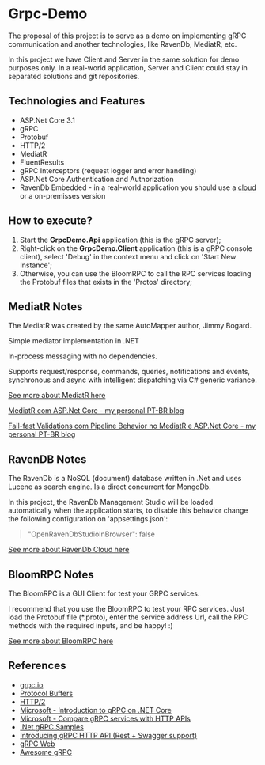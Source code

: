 # Grpc-Demo

The proposal of this project is to serve as a demo on implementing gRPC communication and another technologies, like RavenDb, MediatR, etc.

In this project we have Client and Server in the same solution for demo purposes only. In a real-world application, Server and Client could stay in separated solutions and git repositories.

## Technologies and Features

* ASP.Net Core 3.1
* gRPC
* Protobuf
* HTTP/2
* MediatR
* FluentResults
* gRPC Interceptors (request logger and error handling)
* ASP.Net Core Authentication and Authorization
* RavenDb Embedded - in a real-world application you should use a [cloud](https://cloud.ravendb.net/) or a on-premisses version

## How to execute?

1. Start the **GrpcDemo.Api** application (this is the gRPC server);
2. Right-click on the **GrpcDemo.Client** application (this is a gRPC console client), select 'Debug' in the context menu and click on 'Start New Instance';
3. Otherwise, you can use the BloomRPC to call the RPC services loading the Protobuf files that exists in the 'Protos' directory;

## MediatR Notes

The MediatR was created by the same AutoMapper author, Jimmy Bogard.

Simple mediator implementation in .NET

In-process messaging with no dependencies.

Supports request/response, commands, queries, notifications and events, synchronous and async with intelligent dispatching via C# generic variance.

[See more about MediatR here](https://github.com/jbogard/MediatR)

[MediatR com ASP.Net Core - my personal PT-BR blog](https://www.wellingtonjhn.com/posts/mediatr-com-asp.net-core/)

[Fail-fast Validations com Pipeline Behavior no MediatR e ASP.Net Core - my personal PT-BR blog](https://www.wellingtonjhn.com/posts/fail-fast-validations-com-pipeline-behavior-no-mediatr-e-asp.net-core/)


## RavenDB Notes

The RavenDb is a NoSQL (document) database written in .Net and uses Lucene as search engine. Is a direct concurrent for MongoDb.

In this project, the RavenDb Management Studio will be loaded automatically when the application starts, to disable this behavior change the following configuration on 'appsettings.json':

> "OpenRavenDbStudioInBrowser": false

[See more about RavenDb Cloud here](https://cloud.ravendb.net/)

## BloomRPC Notes

The BloomRPC is a GUI Client for test your GRPC services.

I recommend that you use the BloomRPC to test your RPC services. Just load the Protobuf file (*.proto), enter the service address Url, call the RPC methods with the required inputs, and be happy! :)

[See more about BloomRPC here](https://github.com/uw-labs/bloomrpc)

## References

* [grpc.io](https://grpc.io/)
* [Protocol Buffers](https://developers.google.com/protocol-buffers)
* [HTTP/2](https://developers.google.com/web/fundamentals/performance/http2)
* [Microsoft - Introduction to gRPC on .NET Core](https://docs.microsoft.com/en-us/aspnet/core/grpc)
* [Microsoft - Compare gRPC services with HTTP APIs](https://docs.microsoft.com/en-us/aspnet/core/grpc/comparison)
* [.Net gRPC Samples](https://github.com/grpc/grpc-dotnet/tree/master/examples)
* [Introducing gRPC HTTP API (Rest + Swagger support)](http://james.newtonking.com/archive/2020/03/31/introducing-grpc-http-api)
* [gRPC Web](https://github.com/grpc/grpc-web)
* [Awesome gRPC](https://github.com/grpc-ecosystem/awesome-grpc)
